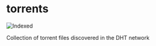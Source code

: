 torrents 
========
![Indexed](https://img.shields.io/badge/indexed-134949-blue)

Collection of torrent files discovered in the DHT network
